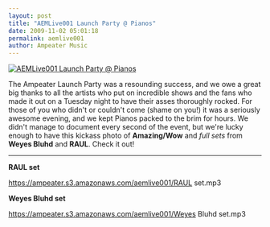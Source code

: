 ```yaml
---
layout: post
title: "AEMLive001 Launch Party @ Pianos"
date: 2009-11-02 05:01:18
permalink: aemlive001
author: Ampeater Music
---
```

[![AEMLive001 Launch Party @ Pianos](https://ampeater.s3.amazonaws.com/aemlive001/aemlive001.jpg)](https://ampeater.s3.amazonaws.com/aemlive001/aemlive001.jpg)

The Ampeater Launch Party was a resounding success, and we owe a great big thanks to all the artists who put on incredible shows and the fans who made it out on a Tuesday night to have their asses thoroughly rocked. For those of you who didn't or couldn't come (shame on you!) it was a seriously awesome evening, and we kept Pianos packed to the brim for hours. We didn't manage to document every second of the event, but we're lucky enough to have this kickass photo of **Amazing/Wow** and _full sets_ from **Weyes Bluhd** and **RAUL**. Check it out!

---

**RAUL set**

https://ampeater.s3.amazonaws.com/aemlive001/RAUL set.mp3

**Weyes Bluhd set**

https://ampeater.s3.amazonaws.com/aemlive001/Weyes Bluhd set.mp3

